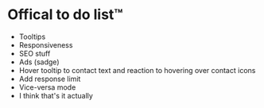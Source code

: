 # Offical to do list™

- Tooltips
- Responsiveness
- SEO stuff
- Ads (sadge)
- Hover tooltip to contact text and reaction to hovering over contact icons
- Add response limit
- Vice-versa mode
- I think that's it actually